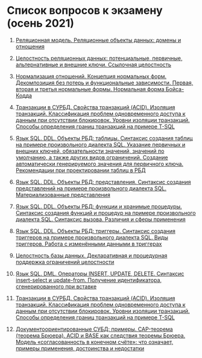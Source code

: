 # Список вопросов к экзамену (осень 2021)

1. [Реляционная модель. Реляционные объекты данных: домены и отношения](QA/01.md)

2. [Целостность реляционных данных: потенциальные, первичные, альтернативные и внешние ключи. Ссылочная целостность](QA/02.md)

3. [Нормализация отношений. Концепция нормальных форм. Декомпозиция без потерь и функциональные зависимости. Первая, вторая и третья нормальные формы. Нормальная форма Бойса-Кодда](QA/03.md)

4. [Транзакции в СУРБД. Свойства транзакций (ACID). Изоляция транзакций. Классификация проблем одновременного доступа к данным при отсутствии блокировок. Уровни изоляции транзакций. Способы определения границ транзакций на примере T-SQL](QA/04.md)

5. [Язык SQL. DDL. Объекты РБД: таблицы. Синтаксис создания таблиц на примере произвольного диалекта SQL. Указание первичных и внешних ключей, обязательности значений, значений по умолчанию, а также других видов ограничений. Создание автоматически генерируемого значения для первичного ключа. Рекомендации при проектировании таблиц в РБД](QA/05.md)

6. [Язык SQL. DDL. Объекты РБД: представления. Синтаксис создания представлений на примере произвольного диалекта SQL. Материализованные представления](QA/06.md)

7. [Язык SQL. DDL. Объекты РБД: функции и хранимые процедуры. Синтаксис создания функций и процедур на примере произвольного диалекта SQL. Синтаксис вызова. Различия и сферы применения](QA/07.md)

8. [Язык SQL. DDL. Объекты РБД: триггеры. Синтаксис создания триггеров на примере произвольного диалекта SQL. Виды триггеров. Работа с изменёнными данными в триггерах](QA/08.md)

9. [Целостность базы данных. Декларативная и процедурная поддержка ограничений целостности](QA/09.md)

10. [Язык SQL. DML. Операторы INSERT, UPDATE, DELETE. Синтаксис insert-select и update-from. Получение идентификатора, сгенерированного при вставке](QA/10.md)

14. [Транзакции в СУРБД. Свойства транзакций (ACID). Изоляция транзакций. Классификация проблем одновременного доступа к данным при отсутствии блокировок. Уровни изоляции транзакций. Способы определения границ транзакций на примере T-SQL](QA/14.md)

18. [Документоориентированные СУБД: примеры. CAP-теорема (теорема Брюера). ACID и BASE как следствия теоремы Брюера. Модель «согласованность в конечном счёте»: что означает, примеры применения, достоинства и недостатки](QA/18.md)
